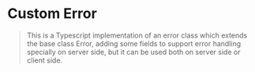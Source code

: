 # Custom Error

>This is a Typescript implementation of an error class which extends the base class Error, adding some fields to support error handling specially on server side, but it can be used both on server side or client side.

